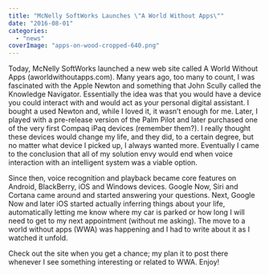 ```yaml
---
title: "McNelly SoftWorks Launches \"A World Without Apps\""
date: "2016-08-01"
categories: 
  - "news"
coverImage: "apps-on-wood-cropped-640.png"
---
```


Today, McNelly SoftWorks launched a new web site called A World Without Apps (aworldwithoutapps.com). Many years ago, too many to count, I was fascinated with the Apple Newton and something that John Scully called the Knowledge Navigator. Essentially the idea was that you would have a device you could interact with and would act as your personal digital assistant. I bought a used Newton and, while I loved it, it wasn’t enough for me. Later, I played with a pre-release version of the Palm Pilot and later purchased one of the very first Compaq iPaq devices (remember them?). I really thought these devices would change my life, and they did, to a certain degree, but no matter what device I picked up, I always wanted more. Eventually I came to the conclusion that all of my solution envy would end when voice interaction with an intelligent system was a viable option.

Since then, voice recognition and playback became core features on Android, BlackBerry, iOS and Windows devices. Google Now, Siri and Cortana came around and started answering your questions. Next, Google Now and later iOS started actually inferring things about your life, automatically letting me know where my car is parked or how long I will need to get to my next appointment (without me asking). The move to a world without apps (WWA) was happening and I had to write about it as I watched it unfold.

Check out the site when you get a chance; my plan it to post there whenever I see something interesting or related to WWA. Enjoy!
